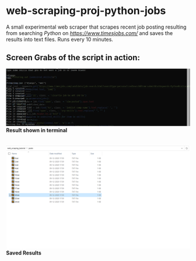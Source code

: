 # web-scraping-proj-python-jobs
A small experimental web scraper that scrapes recent job posting resulting from searching *Python* on _https://www.timesjobs.com/_ and saves the results into text files. Runs every 10 minutes.

## Screen Grabs of the script in action:

![Result shown in terminal](ss1.PNG)
<br/>
**Result shown in terminal**
<br/>
<br/>
<br/>
![Saved Results](ss2.PNG)
<br/>
**Saved Results**
